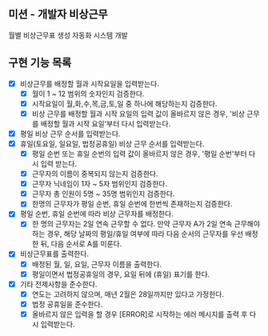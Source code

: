 ## 미션 - 개발자 비상근무

월별 비상근무표 생성 자동화 시스템 개발

## 구현 기능 목록

- [x] 비상근무를 배정할 월과 시작요일을 입력받는다.
    - [x] 월이 1 ~ 12 범위의 숫자인지 검증한다.
    - [x] 시작요일이 월,화,수,목,금,토,일 중 하나에 해당하는지 검증한다.
    - [x] 비상 근무를 배정할 월과 시작 요일의 입력 값이 올바르지 않은 경우, '비상 근무를 배정할 월과 시작 요일'부터 다시 입력받는다.

- [x] 평일 비상 근무 순서를 입력받는다.
- [x] 휴일(토요일, 일요일, 법정공휴일) 비상 근무 순서를 입력받는다.
    - [x] 평일 순번 또는 휴일 순번의 입력 값이 올바르지 않은 경우, '평일 순번'부터 다시 입력 받는다.
    - [x] 근무자의 이름이 중복되지 않는지 검증한다.
    - [x] 근무자 닉네임이 1자 ~ 5자 범위인지 검증한다.
    - [x] 근무자 총 인원이 5명 ~ 35명 범위인지 검증한다.
    - [x] 한명의 근무자가 평일 순번, 휴일 순번에 한번씩 존재하는지 검증한다.

- [x] 평일 순번, 휴일 순번에 따라 비상 근무자를 배정한다.
    - [x] 한 명의 근무자는 2일 연속 근무할 수 없다.
      만약 근무자 A가 2일 연속 근무해야 하는 경우, 해당 날짜의 평일/휴일 여부에 따라 다음 순서의 근무자를 우선 배정한 뒤, 다음 순서로 A를 미룬다.

- [x] 비상근무표를 출력한다.
    - [x] 배정된 월, 일, 요일, 근무자 이름을 출력한다.
    - [x] 평일이면서 법정공휴일의 경우, 요일 뒤에 (휴일) 표기를 한다.

- [x] 기타 전제사항을 준수한다.
    - [x] 연도는 고려하지 않으며, 매년 2월은 28일까지만 있다고 가정한다.
    - [x] 법정 공휴일을 준수한다.
    - [x] 올바르지 않은 입력을 할 경우 [ERROR]로 시작하는 에러 메시지를 출력 후 다시 입력받는다.